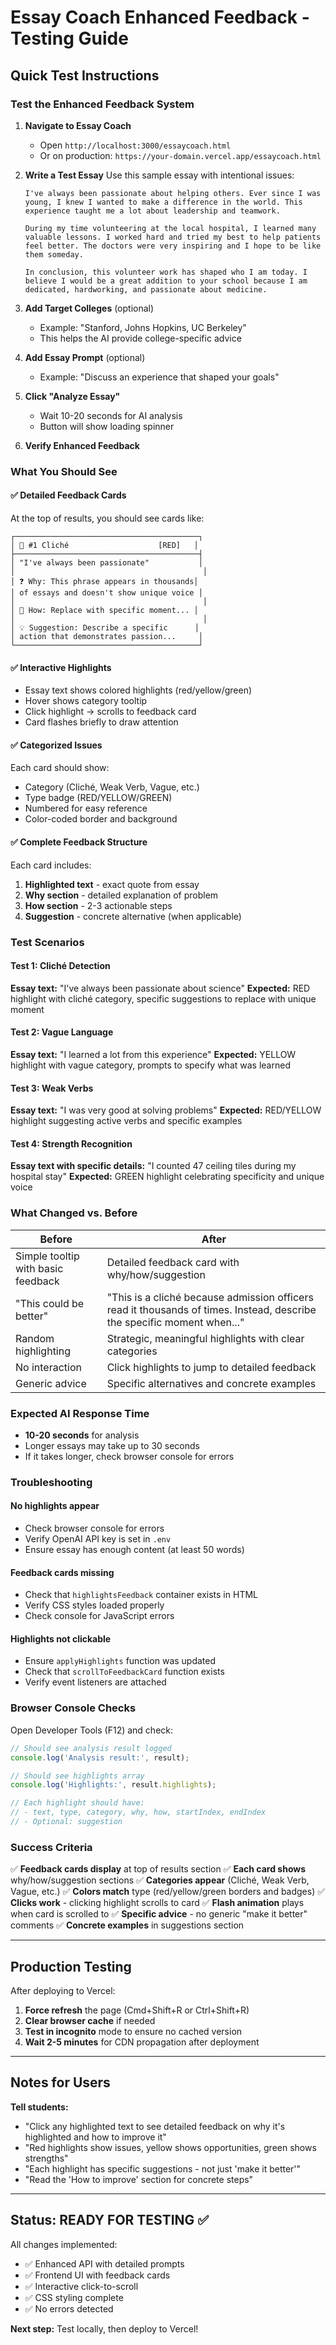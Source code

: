 # Essay Coach Enhanced Feedback - Testing Guide

## Quick Test Instructions

### Test the Enhanced Feedback System

1. **Navigate to Essay Coach**
   - Open `http://localhost:3000/essaycoach.html`
   - Or on production: `https://your-domain.vercel.app/essaycoach.html`

2. **Write a Test Essay**
   Use this sample essay with intentional issues:
   ```
   I've always been passionate about helping others. Ever since I was young, I knew I wanted to make a difference in the world. This experience taught me a lot about leadership and teamwork.

   During my time volunteering at the local hospital, I learned many valuable lessons. I worked hard and tried my best to help patients feel better. The doctors were very inspiring and I hope to be like them someday.

   In conclusion, this volunteer work has shaped who I am today. I believe I would be a great addition to your school because I am dedicated, hardworking, and passionate about medicine.
   ```

3. **Add Target Colleges** (optional)
   - Example: "Stanford, Johns Hopkins, UC Berkeley"
   - This helps the AI provide college-specific advice

4. **Add Essay Prompt** (optional)
   - Example: "Discuss an experience that shaped your goals"

5. **Click "Analyze Essay"**
   - Wait 10-20 seconds for AI analysis
   - Button will show loading spinner

6. **Verify Enhanced Feedback**

### What You Should See

#### ✅ Detailed Feedback Cards
At the top of results, you should see cards like:

```
┌─────────────────────────────────────────┐
│ 🔴 #1 Cliché                    [RED]   │
├─────────────────────────────────────────┤
│ "I've always been passionate"           │
│                                          │
│ ❓ Why: This phrase appears in thousands│
│ of essays and doesn't show unique voice │
│                                          │
│ 🔧 How: Replace with specific moment... │
│                                          │
│ 💡 Suggestion: Describe a specific      │
│ action that demonstrates passion...     │
└─────────────────────────────────────────┘
```

#### ✅ Interactive Highlights
- Essay text shows colored highlights (red/yellow/green)
- Hover shows category tooltip
- Click highlight → scrolls to feedback card
- Card flashes briefly to draw attention

#### ✅ Categorized Issues
Each card should show:
- Category (Cliché, Weak Verb, Vague, etc.)
- Type badge (RED/YELLOW/GREEN)
- Numbered for easy reference
- Color-coded border and background

#### ✅ Complete Feedback Structure
Each card includes:
1. **Highlighted text** - exact quote from essay
2. **Why section** - detailed explanation of problem
3. **How section** - 2-3 actionable steps
4. **Suggestion** - concrete alternative (when applicable)

### Test Scenarios

#### Test 1: Cliché Detection
**Essay text:** "I've always been passionate about science"
**Expected:** RED highlight with cliché category, specific suggestions to replace with unique moment

#### Test 2: Vague Language
**Essay text:** "I learned a lot from this experience"
**Expected:** YELLOW highlight with vague category, prompts to specify what was learned

#### Test 3: Weak Verbs
**Essay text:** "I was very good at solving problems"
**Expected:** RED/YELLOW highlight suggesting active verbs and specific examples

#### Test 4: Strength Recognition
**Essay text with specific details:** "I counted 47 ceiling tiles during my hospital stay"
**Expected:** GREEN highlight celebrating specificity and unique voice

### What Changed vs. Before

| Before | After |
|--------|-------|
| Simple tooltip with basic feedback | Detailed feedback card with why/how/suggestion |
| "This could be better" | "This is a cliché because admission officers read it thousands of times. Instead, describe the specific moment when..." |
| Random highlighting | Strategic, meaningful highlights with clear categories |
| No interaction | Click highlights to jump to detailed feedback |
| Generic advice | Specific alternatives and concrete examples |

### Expected AI Response Time
- **10-20 seconds** for analysis
- Longer essays may take up to 30 seconds
- If it takes longer, check browser console for errors

### Troubleshooting

#### No highlights appear
- Check browser console for errors
- Verify OpenAI API key is set in `.env`
- Ensure essay has enough content (at least 50 words)

#### Feedback cards missing
- Check that `highlightsFeedback` container exists in HTML
- Verify CSS styles loaded properly
- Check console for JavaScript errors

#### Highlights not clickable
- Ensure `applyHighlights` function was updated
- Check that `scrollToFeedbackCard` function exists
- Verify event listeners are attached

### Browser Console Checks

Open Developer Tools (F12) and check:
```javascript
// Should see analysis result logged
console.log('Analysis result:', result);

// Should see highlights array
console.log('Highlights:', result.highlights);

// Each highlight should have:
// - text, type, category, why, how, startIndex, endIndex
// - Optional: suggestion
```

### Success Criteria

✅ **Feedback cards display** at top of results section
✅ **Each card shows** why/how/suggestion sections
✅ **Categories appear** (Cliché, Weak Verb, Vague, etc.)
✅ **Colors match** type (red/yellow/green borders and badges)
✅ **Clicks work** - clicking highlight scrolls to card
✅ **Flash animation** plays when card is scrolled to
✅ **Specific advice** - no generic "make it better" comments
✅ **Concrete examples** in suggestions section

---

## Production Testing

After deploying to Vercel:

1. **Force refresh** the page (Cmd+Shift+R or Ctrl+Shift+R)
2. **Clear browser cache** if needed
3. **Test in incognito** mode to ensure no cached version
4. **Wait 2-5 minutes** for CDN propagation after deployment

---

## Notes for Users

**Tell students:**
- "Click any highlighted text to see detailed feedback on why it's highlighted and how to improve it"
- "Red highlights show issues, yellow shows opportunities, green shows strengths"
- "Each highlight has specific suggestions - not just 'make it better'"
- "Read the 'How to improve' section for concrete steps"

---

## Status: READY FOR TESTING ✅

All changes implemented:
- ✅ Enhanced API with detailed prompts
- ✅ Frontend UI with feedback cards
- ✅ Interactive click-to-scroll
- ✅ CSS styling complete
- ✅ No errors detected

**Next step:** Test locally, then deploy to Vercel!
